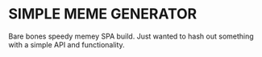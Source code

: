 # SIMPLE MEME GENERATOR

Bare bones speedy memey SPA build. Just wanted to hash out something with a simple API and functionality.
